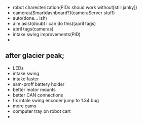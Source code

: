 
 * robot charecterization(PIDs shoud work without[still janky])
 * cameras(Smartdashboard?)(cameraServer stuff)
 * auto(done... ish)
 * aim asist(doubt i can do this)(april tags)
 * april tags(cameras)
 * intake swing improvements(PID)
 *
 
 ## after glacier peak;
  * LEDs
  * intake swing
  * intake faster
  * sam-proff battery holder
  * better motor mounts
  * better CAN connections
  * fix intale swing encoder jump to 1.34 bug
  * more cams
  * computer tray on robot cart
  * 
